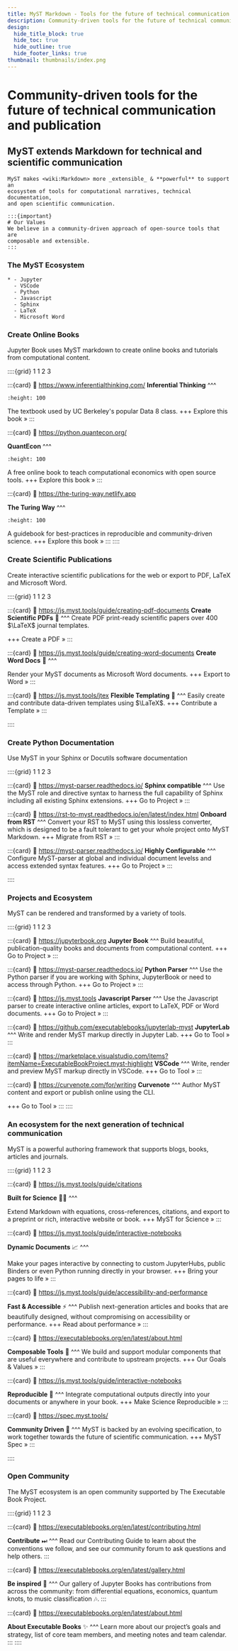 ```yaml
---
title: MyST Markdown - Tools for the future of technical communication
description: Community-driven tools for the future of technical communication and publication. MyST makes markdown more extensible and powerful to support an ecosystem of tools for computational narratives, technical documentation, and open scientific communication.
design:
  hide_title_block: true
  hide_toc: true
  hide_outline: true
  hide_footer_links: true
thumbnail: thumbnails/index.png
---
```


# Community-driven tools for the future of technical communication and publication

## MyST extends Markdown for technical and scientific communication

```{myst}
MyST makes <wiki:Markdown> more _extensible_ & **powerful** to support an
ecosystem of tools for computational narratives, technical documentation,
and open scientific communication.

:::{important}
# Our Values
We believe in a community-driven approach of open-source tools that are
composable and extensible.
:::
```

### The MyST Ecosystem

```{list-table}
* - Jupyter
  - VSCode
  - Python
  - Javascript
  - Sphinx
  - LaTeX
  - Microsoft Word
```

### Create Online Books

Jupyter Book uses MyST markdown to create online books and tutorials from computational content.

::::{grid} 1 1 2 3

:::{card}
:link: https://www.inferentialthinking.com/
**Inferential Thinking**
^^^

```{image} https://inferentialthinking.com/_static/favicon.png
:height: 100
```

The textbook used by UC Berkeley's popular Data 8 class.
+++
Explore this book »
:::

:::{card}
:link: https://python.quantecon.org/

**QuantEcon**
^^^

```{image} https://python.quantecon.org/_static/qe-logo-large.png
:height: 100
```

A free online book to teach computational economics with open source tools.
+++
Explore this book »
:::

:::{card}
:link: https://the-turing-way.netlify.app

**The Turing Way**
^^^

```{image} https://the-turing-way.netlify.app/_static/logo.jpg
:height: 100
```

A guidebook for best-practices in reproducible and community-driven science.
+++
Explore this book »
:::
::::

### Create Scientific Publications

Create interactive scientific publications for the web or export to PDF, LaTeX and Microsoft Word.

::::{grid} 1 1 2 3

:::{card}
:link: https://js.myst.tools/guide/creating-pdf-documents
**Create Scientific PDFs** 📄
^^^
Create PDF print-ready scientific papers over 400 $\LaTeX$ journal templates.

+++
Create a PDF »
:::

:::{card}
:link: https://js.myst.tools/guide/creating-word-documents
**Create Word Docs** 📃
^^^

Render your MyST documents as Microsoft Word documents.
+++
Export to Word »
:::

:::{card}
:link: https://js.myst.tools/jtex
**Flexible Templating** 🧱
^^^
Easily create and contribute data-driven templates using $\LaTeX$.
+++
Contribute a Template »
:::

::::

### Create Python Documentation

Use MyST in your Sphinx or Docutils software documentation

::::{grid} 1 1 2 3

:::{card}
:link: https://myst-parser.readthedocs.io/
**Sphinx compatible**
^^^
Use the MyST role and directive syntax to harness the full capability of Sphinx including all existing Sphinx extensions.
+++
Go to Project »
:::

:::{card}
:link: https://rst-to-myst.readthedocs.io/en/latest/index.html
**Onboard from RST**
^^^
Convert your RST to MyST using this lossless converter, which is designed to be a fault tolerant to get your whole project onto MyST Markdown.
+++
Migrate from RST »
:::

:::{card}
:link: https://myst-parser.readthedocs.io/
**Highly Configurable**
^^^
Configure MyST-parser at global and individual document levelss and access extended syntax features.
+++
Go to Project »
:::

::::

### Projects and Ecosystem

MyST can be rendered and transformed by a variety of tools.

::::{grid} 1 1 2 3

:::{card}
:link: https://jupyterbook.org
**Jupyter Book**
^^^
Build beautiful, publication-quality books and documents from computational content.
+++
Go to Project »
:::

:::{card}
:link: https://myst-parser.readthedocs.io/
**Python Parser**
^^^
Use the Python parser if you are working with Sphinx, JupyterBook or need to access through Python.
+++
Go to Project »
:::

:::{card}
:link: https://js.myst.tools
**Javascript Parser**
^^^
Use the Javascript parser to create interactive online articles, export to LaTeX, PDF or Word documents.
+++
Go to Project »
:::

:::{card}
:link: https://github.com/executablebooks/jupyterlab-myst
**JupyterLab**
^^^
Write and render MyST markup directly in Jupyter Lab.
+++
Go to Tool »
:::

:::{card}
:link: https://marketplace.visualstudio.com/items?itemName=ExecutableBookProject.myst-highlight
**VSCode**
^^^
Write, render and preview MyST markup directly in VSCode.
+++
Go to Tool »
:::

:::{card}
:link: https://curvenote.com/for/writing
**Curvenote**
^^^
Author MyST content and export or publish online using the CLI.

+++
Go to Tool »
:::
::::

### An ecosystem for the next generation of technical communication

MyST is a powerful authoring framework that supports blogs, books, articles and journals.

::::{grid} 1 1 2 3

:::{card}
:link: https://js.myst.tools/guide/citations

**Built for Science** 👩‍🔬
^^^

Extend Markdown with equations, cross-references, citations, and export to a preprint or rich, interactive website or book.
+++
MyST for Science »
:::

:::{card}
:link: https://js.myst.tools/guide/interactive-notebooks

**Dynamic Documents** 📈
^^^

Make your pages interactive by connecting to custom JupyterHubs, public Binders or even Python running directly in your browser.
+++
Bring your pages to life »
:::

:::{card}
:link: https://js.myst.tools/guide/accessibility-and-performance

**Fast & Accessible** ⚡️
^^^
Publish next-generation articles and books that are beautifully designed, without compromising on accessibility or performance.
+++
Read about performance »
:::

:::{card}
:link: https://executablebooks.org/en/latest/about.html

**Composable Tools** 🧱
^^^
We build and support modular components that are useful everywhere and contribute to upstream projects.
+++
Our Goals & Values »
:::

:::{card}
:link: https://js.myst.tools/guide/interactive-notebooks

**Reproducible** 💎
^^^
Integrate computational outputs directly into your documents or anywhere in your book.
+++
Make Science Reproducible »
:::

:::{card}
:link: https://spec.myst.tools/

**Community Driven** 🤝
^^^
MyST is backed by an evolving specification, to work together towards the future of scientific communication.
+++
MyST Spec »
:::

::::

### Open Community

The MyST ecosystem is an open community supported by The Executable Book Project.

::::{grid} 1 1 2 3

:::{card}
:link: https://executablebooks.org/en/latest/contributing.html

**Contribute** ⏭
^^^
Read our Contributing Guide to learn about the conventions we follow, and see our community forum to ask questions and help others.
:::

:::{card}
:link: https://executablebooks.org/en/latest/gallery.html

**Be inspired** 🚀
^^^
Our gallery of Jupyter Books has contributions from across the community: from differential equations, economics, quantum knots, to music classification 🎶.
:::

:::{card}
:link: https://executablebooks.org/en/latest/about.html

**About Executable Books** ✨
^^^
Learn more about our project’s goals and strategy, list of core team members, and meeting notes and team calendar.
:::
::::
